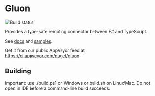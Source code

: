 # Gluon

[![Build status](https://ci.appveyor.com/api/projects/status/uxty6i9srorycqqh/branch/master?svg=true)](https://ci.appveyor.com/project/Tachyus/gluon/branch/master)

Provides a type-safe remoting connector between F# and TypeScript.

See [docs](http://www.tachyus.com/gluon/) and [samples](samples/).

Get it from our public AppVeyor feed at https://ci.appveyor.com/nuget/gluon.

## Building

Important: use ./build.ps1 on Windows or build.sh on Linux/Mac. Do not open in IDE before a command-line build succeeds.
